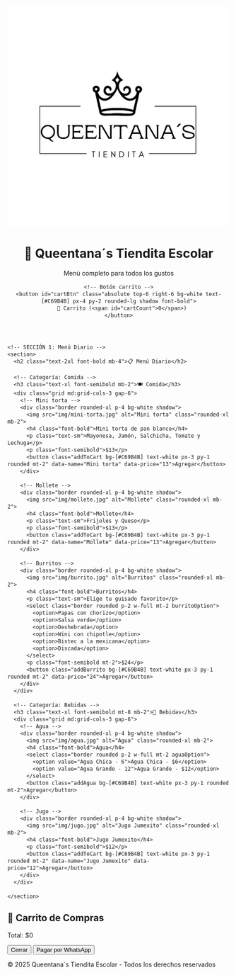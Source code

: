 <!DOCTYPE html>
<html lang="es">
<head>
  <meta charset="UTF-8">
  <meta name="viewport" content="width=device-width, initial-scale=1.0">
  <title>Queentana´s Tiendita Escolar</title>
  <script src="https://cdn.tailwindcss.com"></script>
</head>
<body class="bg-[#F9F6F0] text-[#1F1F1F]">
  <!-- Logo superior -->
  <div class="p-4 text-center">
    <img src="LOGO MAMA.png" alt="Logo Queentana´s Tiendita Escolar" class="mx-auto h-24">
  </div>

  <!-- Encabezado -->
  <header class="bg-[#C69B4B] text-white p-6 text-center shadow-lg relative">
    <h1 class="text-3xl font-bold">👑 Queentana´s Tiendita Escolar</h1>
    <p class="text-lg">Menú completo para todos los gustos</p>

    <!-- Botón carrito -->
    <button id="cartBtn" class="absolute top-6 right-6 bg-white text-[#C69B4B] px-4 py-2 rounded-lg shadow font-bold">
      🛒 Carrito (<span id="cartCount">0</span>)
    </button>
  </header>

  <main class="p-6 space-y-12">

    <!-- SECCIÓN 1: Menú Diario -->
    <section>
      <h2 class="text-2xl font-bold mb-4">📋 Menú Diario</h2>
      
      <!-- Categoría: Comida -->
      <h3 class="text-xl font-semibold mb-2">🍽️ Comida</h3>
      <div class="grid md:grid-cols-3 gap-6">
        <!-- Mini torta -->
        <div class="border rounded-xl p-4 bg-white shadow">
          <img src="img/mini-torta.jpg" alt="Mini torta" class="rounded-xl mb-2">
          <h4 class="font-bold">Mini torta de pan blanco</h4>
          <p class="text-sm">Mayonesa, Jamón, Salchicha, Tomate y Lechuga</p>
          <p class="font-semibold">$13</p>
          <button class="addToCart bg-[#C69B4B] text-white px-3 py-1 rounded mt-2" data-name="Mini torta" data-price="13">Agregar</button>
        </div>

        <!-- Mollete -->
        <div class="border rounded-xl p-4 bg-white shadow">
          <img src="img/mollete.jpg" alt="Mollete" class="rounded-xl mb-2">
          <h4 class="font-bold">Mollete</h4>
          <p class="text-sm">Frijoles y Queso</p>
          <p class="font-semibold">$13</p>
          <button class="addToCart bg-[#C69B4B] text-white px-3 py-1 rounded mt-2" data-name="Mollete" data-price="13">Agregar</button>
        </div>

        <!-- Burritos -->
        <div class="border rounded-xl p-4 bg-white shadow">
          <img src="img/burrito.jpg" alt="Burritos" class="rounded-xl mb-2">
          <h4 class="font-bold">Burritos</h4>
          <p class="text-sm">Elige tu guisado favorito</p>
          <select class="border rounded p-2 w-full mt-2 burritoOption">
            <option>Papas con chorizo</option>
            <option>Salsa verde</option>
            <option>Deshebrada</option>
            <option>Wini con chipotle</option>
            <option>Bistec a la mexicana</option>
            <option>Discada</option>
          </select>
          <p class="font-semibold mt-2">$24</p>
          <button class="addBurrito bg-[#C69B4B] text-white px-3 py-1 rounded mt-2" data-price="24">Agregar</button>
        </div>
      </div>

      <!-- Categoría: Bebidas -->
      <h3 class="text-xl font-semibold mt-8 mb-2">🥤 Bebidas</h3>
      <div class="grid md:grid-cols-3 gap-6">
        <!-- Agua -->
        <div class="border rounded-xl p-4 bg-white shadow">
          <img src="img/agua.jpg" alt="Agua" class="rounded-xl mb-2">
          <h4 class="font-bold">Agua</h4>
          <select class="border rounded p-2 w-full mt-2 aguaOption">
            <option value="Agua Chica - 6">Agua Chica - $6</option>
            <option value="Agua Grande - 12">Agua Grande - $12</option>
          </select>
          <button class="addAgua bg-[#C69B4B] text-white px-3 py-1 rounded mt-2">Agregar</button>
        </div>

        <!-- Jugo -->
        <div class="border rounded-xl p-4 bg-white shadow">
          <img src="img/jugo.jpg" alt="Jugo Jumexito" class="rounded-xl mb-2">
          <h4 class="font-bold">Jugo Jumexito</h4>
          <p class="font-semibold">$12</p>
          <button class="addToCart bg-[#C69B4B] text-white px-3 py-1 rounded mt-2" data-name="Jugo Jumexito" data-price="12">Agregar</button>
        </div>
      </div>

    </section>

  </main>

  <!-- Modal Carrito -->
  <div id="cartModal" class="fixed inset-0 bg-black bg-opacity-50 hidden flex items-center justify-center">
    <div class="bg-white w-96 p-6 rounded-xl shadow-lg">
      <h2 class="text-xl font-bold mb-4">🛒 Carrito de Compras</h2>
      <ul id="cartItems" class="mb-4 space-y-2"></ul>
      <p class="font-bold">Total: $<span id="cartTotal">0</span></p>
      <div class="flex justify-between mt-4">
        <button id="closeCart" class="bg-gray-400 text-white px-4 py-2 rounded">Cerrar</button>
        <button id="checkout" class="bg-green-600 text-white px-4 py-2 rounded">Pagar por WhatsApp</button>
      </div>
    </div>
  </div>

  <footer class="bg-[#C69B4B] text-white text-center p-4 mt-12">
    <p>&copy; 2025 Queentana´s Tiendita Escolar - Todos los derechos reservados</p>
  </footer>

  <script>
    const cartBtn = document.getElementById("cartBtn");
    const cartModal = document.getElementById("cartModal");
    const closeCart = document.getElementById("closeCart");
    const cartItems = document.getElementById("cartItems");
    const cartCount = document.getElementById("cartCount");
    const cartTotal = document.getElementById("cartTotal");
    const checkout = document.getElementById("checkout");

    let cart = [];

    // Abrir y cerrar carrito
    cartBtn.addEventListener("click", () => cartModal.classList.remove("hidden"));
    closeCart.addEventListener("click", () => cartModal.classList.add("hidden"));

    // Función agregar al carrito
    function addToCart(name, price) {
      cart.push({ name, price: parseFloat(price) });
      renderCart();
    }

    // Renderizar carrito
    function renderCart() {
      cartItems.innerHTML = "";
      let total = 0;
      cart.forEach((item, index) => {
        total += item.price;
        const li = document.createElement("li");
        li.classList = "flex justify-between items-center border-b pb-1";
        li.innerHTML = `${item.name} - $${item.price} 
          <button onclick="removeFromCart(${index})" class="text-red-600 font-bold">X</button>`;
        cartItems.appendChild(li);
      });
      cartTotal.textContent = total.toFixed(2);
      cartCount.textContent = cart.length;
    }

    // Eliminar producto
    function removeFromCart(index) {
      cart.splice(index, 1);
      renderCart();
    }
    window.removeFromCart = removeFromCart;

    // Eventos para botones "Agregar"
    document.querySelectorAll(".addToCart").forEach(btn => {
      btn.addEventListener("click", () => addToCart(btn.dataset.name, btn.dataset.price));
    });

    // Burrito con selección
    document.querySelector(".addBurrito").addEventListener("click", (e) => {
      const option = document.querySelector(".burritoOption").value;
      addToCart("Burrito (" + option + ")", e.target.dataset.price);
    });

    // Agua con selección
    document.querySelector(".addAgua").addEventListener("click", () => {
      const option = document.querySelector(".aguaOption").value;
      const [name, price] = option.split(" - ");
      addToCart(name, price);
    });

    // Checkout por WhatsApp
    checkout.addEventListener("click", () => {
      if(cart.length === 0) return alert("Tu carrito está vacío");

      let message = "¡Hola! Quiero hacer un pedido:%0A";
      cart.forEach(item => {
        message += "- " + item.name + " - $" + item.price + "%0A";
      });
      message += "%0ATotal: $" + cartTotal.textContent;
      message += "%0A%0A📌 Realiza tu pago por transferencia a:%0ABBVA 4152314309562018%0ATitular: Tania Quintana";
      message += "%0A%0A⚠️ Importante: Por favor adjunta en este chat la captura de tu comprobante de pago.";

      const phone = "5216143515170";
      window.open(`https://wa.me/${phone}?text=${message}`, "_blank");
    });
  </script>
</body>
</html>
